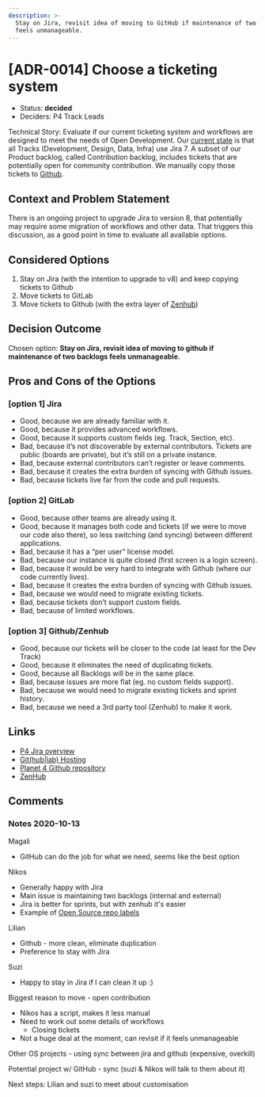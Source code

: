 ```yaml
---
description: >-
  Stay on Jira, revisit idea of moving to GitHub if maintenance of two backlogs
  feels unmanageable.
---
```


# \[ADR-0014\] Choose a ticketing system

* Status: **decided**
* Deciders: P4 Track Leads

Technical Story: Evaluate if our current ticketing system and workflows are designed to meet the needs of Open Development. Our [current state](https://docs.google.com/spreadsheets/d/17vBsZwKJpuSA-dTmMciUPwE19TTo5yqcXZvEqk-OGw8) is that all Tracks \(Development, Design, Data, Infra\) use Jira 7. A subset of our Product backlog, called Contribution backlog, includes tickets that are potentially open for community contribution. We manually copy those tickets to [Github](https://github.com/greenpeace/planet4).

## Context and Problem Statement

There is an ongoing project to upgrade Jira to version 8, that potentially may require some migration of workflows and other data. That triggers this discussion, as a good point in time to evaluate all available options.

## Considered Options

1. Stay on Jira \(with the intention to upgrade to v8\) and keep copying tickets to Github
2. Move tickets to GitLab
3. Move tickets to Github \(with the extra layer of [Zenhub](https://www.zenhub.com/)\)

## Decision Outcome

Chosen option: **Stay on Jira, revisit idea of moving to github if maintenance of two backlogs feels unmanageable.**

## Pros and Cons of the Options

### \[option 1\] Jira

* Good, because we are already familiar with it.
* Good, because it provides advanced workflows.
* Good, because it supports custom fields \(eg. Track, Section, etc\).
* Bad, because it’s not discoverable by external contributors. Tickets are public \(boards are private\), but it’s still on a private instance.
* Bad, because external contributors can’t register or leave comments.
* Bad, because it creates the extra burden of syncing with Github issues.
* Bad, because tickets live far from the code and pull requests.

### \[option 2\] GitLab

* Good, because other teams are already using it.
* Good, because it manages both code and tickets \(if we were to move our code also there\), so less switching \(and syncing\) between different applications.
* Bad, because it has a “per user” license model.
* Bad, because our instance is quite closed \(first screen is a login screen\).
* Bad, because it would be very hard to integrate with Github \(where our code currently lives\).
* Bad, because it creates the extra burden of syncing with Github issues.
* Bad, because we would need to migrate existing tickets.
* Bad, because tickets don’t support custom fields.
* Bad, because of limited workflows.

### \[option 3\] Github/Zenhub

* Good, because our tickets will be closer to the code \(at least for the Dev Track\)
* Good, because it eliminates the need of duplicating tickets.
* Good, because all Backlogs will be in the same place.
* Bad, because issues are more flat \(eg. no custom fields support\).
* Bad, because we would need to migrate existing tickets and sprint history.
* Bad, because we need a 3rd party tool \(Zenhub\) to make it work.

## Links

* [P4 Jira overview](https://docs.google.com/spreadsheets/d/17vBsZwKJpuSA-dTmMciUPwE19TTo5yqcXZvEqk-OGw8/edit#gid=0)
* [Git\(hub\|lab\) Hosting](https://docs.google.com/document/d/11rW4RgmxM2ggp0-4lGV1hrLHoQdKIMgD-p15K1V0PEE)
* [Planet 4 Github repository](https://github.com/greenpeace/planet4)
* [ZenHub](https://www.zenhub.com/product)

## Comments

### Notes 2020-10-13

Magali

* GitHub can do the job for what we need, seems like the best option

Nikos

* Generally happy with Jira
* Main issue is maintaining two backlogs \(internal and external\)
* Jira is better for sprints, but with zenhub it's easier
* Example of [Open Source repo labels](https://github.com/internetarchive/openlibrary/issues)

Lilian

* Github - more clean, eliminate duplication
* Preference to stay with Jira

Suzi

* Happy to stay in Jira if I can clean it up :\)

Biggest reason to move - open contribution

* Nikos has a script, makes it less manual
* Need to work out some details of workflows
  * Closing tickets
* Not a huge deal at the moment, can revisit if it feels unmanageable

Other OS projects - using sync between jira and github \(expensive, overkill\)

Potential project w/ GitHub - sync \(suzi & Nikos will talk to them about it\)

Next steps: Lilian and suzi to meet about customisation

